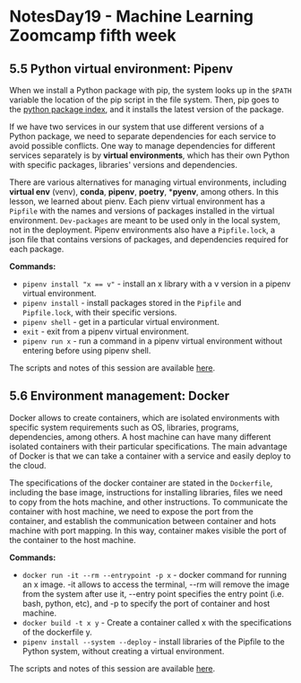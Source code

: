 # NotesDay19 - Machine Learning Zoomcamp fifth week

## 5.5 Python virtual environment: Pipenv

When we install a Python package with pip, the system looks up in the `$PATH` variable the location of the pip script in the file system. Then, pip goes to the [python package index](https://pypi.org/), and it installs the latest version of the package.

If we have two services in our system that use different versions of a Python package, we need to separate dependencies for each service to avoid possible conflicts. One way to manage dependencies for different services separately is by **virtual environments**, which has their own Python with specific packages, libraries' versions and dependencies.

There are various alternatives for managing virtual environments, including **virtual env** (venv), **conda**, **pipenv**, **poetry**, ***pyenv**, among others. In this lesson, we learned about pienv. Each pienv virtual environment has a `Pipfile` with the names and versions of packages installed in the virtual environment. `Dev-packages` are meant to be used only in the local system, not in the deployment. Pipenv environments also have a `Pipfile.lock`, a json file that contains versions of packages, and dependencies required for each package.

**Commands:**

* `pipenv install "x == v"` - install an x library with a v version in a pipenv virtual environment.
* `pipenv install` - install packages stored in the `Pipfile` and `Pipfile.lock`, with their specific versions.
* `pipenv shell` - get in a particular virtual environment.
* `exit` - exit from a pipenv virtual environment.
* `pipenv run x` - run a command in a pipenv virtual environment without entering before using pipenv shell.  

The scripts and notes of this session are available [here](https://github.com/alexeygrigorev/mlbookcamp-code/blob/master/chapter-05-deployment/05-deploy.ipynb).

## 5.6 Environment management: Docker

Docker allows to create containers, which are isolated environments with specific system requirements such as OS, libraries, programs, dependencies, among others. A host machine can have many different isolated containers with their particular specifications. The main advantage of Docker is that we can take a container with a service and easily deploy to the cloud.

The specifications of the docker container are stated in the `Dockerfile`, including the base image, instructions for installing libraries, files we need to copy from the hots machine, and other instructions. To communicate the container with host machine, we need to expose the port from the container, and establish the communication between container and hots machine with port mapping. In this way, container makes visible the port of the container to the host machine.

**Commands:**

* `docker run -it --rm --entrypoint -p x` - docker command for running an x image. -it allows to access the terminal, --rm will remove the image from the system after use it, --entry point specifies the entry point (i.e. bash, python, etc), and -p to specify the port of container and host machine.
* `docker build -t x y` - Create a container called x with the specifications of the dockerfile y.
* `pipenv install --system --deploy` - install libraries of the Pipfile to the Python system, without creating a virtual environment.

The scripts and notes of this session are available [here](https://github.com/alexeygrigorev/mlbookcamp-code/blob/master/chapter-05-deployment/05-deploy.ipynb).
